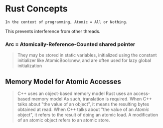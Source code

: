 # Rust Concepts
    In the context of programming, Atomic = All or Nothing.
This prevents interference from other threads.

### Arc = Atomically-Reference-Counted shared pointer
> They may be stored in static variables, initialized using the constant initializer like AtomicBool::new, and are often used for lazy global initialization

## Memory Model for Atomic Accesses
> C++ uses an object-based memory model
> Rust uses an access-based memory model
    As such, translation is required. When C++ talks about "the value of an object", it means the resulting bytes obtained at read. 
    When C++ talks about "the value of an _Atomic_ object", it refers to the result of doing an atomic load.
A modification of an atomic object refers to an atomic store.
